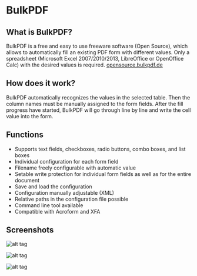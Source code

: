 # BulkPDF
## What is BulkPDF?
BulkPDF is a free and easy to use freeware software (Open Source), which allows to automatically fill an existing PDF form with different values. Only a spreadsheet (Microsoft Excel 2007/2010/2013, LibreOffice or OpenOffice Calc) with the desired values is required. [opensource.bulkpdf.de](http://opensource.bulkpdf.de/)

## How does it work?
BulkPDF automatically recognizes the values in the selected table. Then the column names must be manually assigned to the form fields. After the fill progress have started, BulkPDF will go through line by line and write the cell value into the form.

## Functions
* Supports text fields, checkboxes, radio buttons, combo boxes, and list boxes
* Individual configuration for each form field
* Filename freely configurable with automatic value
* Setable write protection for individual form fields as well as for the entire document
* Save and load the configuration
* Configuration manually adjustable (XML)
* Relative paths in the configuration file possible
* Command line tool available
* Compatible with Acroform and XFA

## Screenshots
![alt tag](http://opensource.bulkpdf.de/img/index1_en.png)

![alt tag](http://opensource.bulkpdf.de/img/index2_en.png)

![alt tag](http://opensource.bulkpdf.de/img/index3_en.png)

